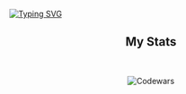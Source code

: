 [![Typing SVG](https://readme-typing-svg.demolab.com?font=Fira+Code&weight=700&size=29&duration=7000&pause=1&multiline=true&random=false&width=1050&height=80&lines=Hi!+I'm+Vlad+Bidukov+%7C+I'm+studying+to+be+a+web+developer;Chelyabinsk%2C+Russia)](https://git.io/typing-svg)
<div align="center" gap="4px">
<h2 align="center">My Stats</h2>
<img align="center" src="https://github-profile-summary-cards.vercel.app/api/cards/profile-details?username=B1duk&theme=github_dark" alt=""/>
<img align="center" src="https://github-profile-summary-cards.vercel.app/api/cards/most-commit-language?username=B1duk&theme=github_dark" alt=""/>
<img align="center" src="https://github-profile-summary-cards.vercel.app/api/cards/stats?username=B1duk&theme=github_dark" alt=""/>

![Codewars](https://github.r2v.ch/codewars?user=Biduk)
</div>


